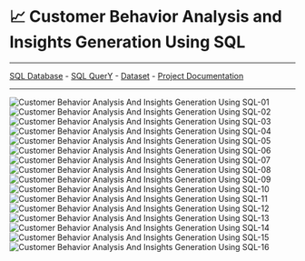 # 📈 Customer Behavior Analysis and Insights Generation Using SQL
---

[SQL Database](https://github.com/abertpaat28/Customer-Behavior-Analysis-and-Insights-Generation-Using-SQL/blob/main/create_restaurant_db.sql) -
[SQL QuerY](https://github.com/abertpaat28/Customer-Behavior-Analysis-and-Insights-Generation-Using-SQL/blob/main/restaurant_db_project_queries.sql) -
[Dataset](https://github.com/abertpaat28/Customer-Behavior-Analysis-and-Insights-Generation-Using-SQL/blob/main/restaurant_db_data_dictionary.csv) -
[Project Documentation](https://github.com/abertpaat28/Customer-Behavior-Analysis-and-Insights-Generation-Using-SQL/blob/main/Customer%20Behavior%20Analysis%20And%20Insights%20Generation%20Using%20SQL.pdf)

---
![Customer Behavior Analysis And Insights Generation Using SQL-01](https://github.com/abertpaat28/Customer-Behavior-Analysis-and-Insights-Generation-Using-SQL/assets/172190865/f2c6e02d-51a5-4d59-8c6f-6400fe7f39ac)
![Customer Behavior Analysis And Insights Generation Using SQL-02](https://github.com/abertpaat28/Customer-Behavior-Analysis-and-Insights-Generation-Using-SQL/assets/172190865/6130bfb8-acd8-4868-a831-8cca3cbb10c5)
![Customer Behavior Analysis And Insights Generation Using SQL-03](https://github.com/abertpaat28/Customer-Behavior-Analysis-and-Insights-Generation-Using-SQL/assets/172190865/c55189dc-9b08-4543-b891-6b5421ed8681)
![Customer Behavior Analysis And Insights Generation Using SQL-04](https://github.com/abertpaat28/Customer-Behavior-Analysis-and-Insights-Generation-Using-SQL/assets/172190865/dcb9febd-4539-4749-a0b5-e1b1fc2067c5)
![Customer Behavior Analysis And Insights Generation Using SQL-05](https://github.com/abertpaat28/Customer-Behavior-Analysis-and-Insights-Generation-Using-SQL/assets/172190865/4a75ec55-46f8-4fed-9120-d5585887a7be)
![Customer Behavior Analysis And Insights Generation Using SQL-06](https://github.com/abertpaat28/Customer-Behavior-Analysis-and-Insights-Generation-Using-SQL/assets/172190865/6519aa4f-7d43-414f-bf86-080189570a41)
![Customer Behavior Analysis And Insights Generation Using SQL-07](https://github.com/abertpaat28/Customer-Behavior-Analysis-and-Insights-Generation-Using-SQL/assets/172190865/378e2f24-7bd3-4549-a933-e0de1104a8d3)
![Customer Behavior Analysis And Insights Generation Using SQL-08](https://github.com/abertpaat28/Customer-Behavior-Analysis-and-Insights-Generation-Using-SQL/assets/172190865/19a34e76-ee3b-414c-b395-261fbf6dbdb1)
![Customer Behavior Analysis And Insights Generation Using SQL-09](https://github.com/abertpaat28/Customer-Behavior-Analysis-and-Insights-Generation-Using-SQL/assets/172190865/6c3f4123-62ee-475c-9d17-10ec3ca83a49)
![Customer Behavior Analysis And Insights Generation Using SQL-10](https://github.com/abertpaat28/Customer-Behavior-Analysis-and-Insights-Generation-Using-SQL/assets/172190865/d2dfaece-e7e2-4333-b0c3-85610e96a1c7)
![Customer Behavior Analysis And Insights Generation Using SQL-11](https://github.com/abertpaat28/Customer-Behavior-Analysis-and-Insights-Generation-Using-SQL/assets/172190865/a4c5698e-4f79-43cc-94e0-cf7bd7e6f8fa)
![Customer Behavior Analysis And Insights Generation Using SQL-12](https://github.com/abertpaat28/Customer-Behavior-Analysis-and-Insights-Generation-Using-SQL/assets/172190865/385f32c7-e457-4fbc-b8f6-3adcebd54695)
![Customer Behavior Analysis And Insights Generation Using SQL-13](https://github.com/abertpaat28/Customer-Behavior-Analysis-and-Insights-Generation-Using-SQL/assets/172190865/5343375d-40fa-46ee-9513-74aeef977237)
![Customer Behavior Analysis And Insights Generation Using SQL-14](https://github.com/abertpaat28/Customer-Behavior-Analysis-and-Insights-Generation-Using-SQL/assets/172190865/22efd41c-7a10-49e5-a67b-650b69f60e3a)
![Customer Behavior Analysis And Insights Generation Using SQL-15](https://github.com/abertpaat28/Customer-Behavior-Analysis-and-Insights-Generation-Using-SQL/assets/172190865/6a578bc1-4391-48c5-9ee2-8c6ec6028878)
![Customer Behavior Analysis And Insights Generation Using SQL-16](https://github.com/abertpaat28/Customer-Behavior-Analysis-and-Insights-Generation-Using-SQL/assets/172190865/88169d10-edda-4e90-9556-e78b01011b88)
